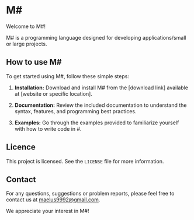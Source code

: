 # M#

Welcome to M#!

M# is a programming language designed for developing applications/small or large projects.

## How to use M#

To get started using M#, follow these simple steps:

1. **Installation:**
   Download and install M# from the [download link] available at [website or specific location].

2. **Documentation:**
   Review the included documentation to understand the syntax, features, and programming best practices.

3. **Examples:**
   Go through the examples provided to familiarize yourself with how to write code in #.

## Licence

This project is licensed. See the `LICENSE` file for more information.

## Contact

For any questions, suggestions or problem reports, please feel free to contact us at maelus9992@gmail.com.

We appreciate your interest in M#!
